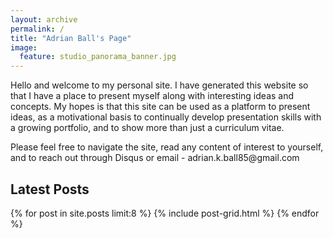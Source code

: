 ```yaml
---
layout: archive
permalink: /
title: "Adrian Ball's Page"
image:
  feature: studio_panorama_banner.jpg 
---
```


<p>
Hello and welcome to my personal site. I have generated this website so that I have a place to present myself along with interesting ideas and concepts. My hopes is that this site can be used as a platform to present ideas, as a motivational basis to continually develop presentation skills with a growing portfolio, and to show more than just a curriculum vitae.
</p>

<p>
Please feel free to navigate the site, read any content of interest to yourself, and to reach out through Disqus or email - adrian.k.ball85@gmail.com
</p>

<h2> Latest Posts </h2>

<div class="tiles">
{% for post in site.posts limit:8 %}
  {% include post-grid.html %}
{% endfor %}
</div>

